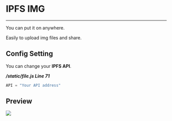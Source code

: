 # IPFS IMG

***

You can put it on anywhere.

Easily to upload img files and share.

## Config Setting

You can change your **IPFS API**.

***/static/file.js Line 71***

```js
API = "Your API address"
```
## Preview

![](https://cf-ipfs.com/ipfs/QmbYmQzsuLTpr52Ej4BtGtQdTMuCuvRqdFTsKkCE6Hw882)
